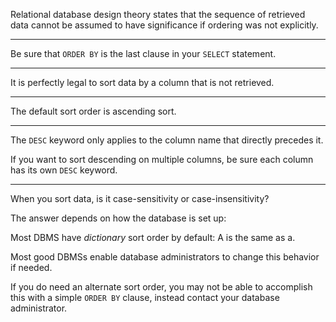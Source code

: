 Relational database design theory states that the sequence of retrieved data cannot be assumed to have significance if ordering was not explicitly.

---

Be sure that `ORDER BY` is the last clause in your `SELECT` statement.

---

It is perfectly legal to sort data by a column that is not retrieved.

---

The default sort order is ascending sort.

---

The `DESC` keyword only applies to the column name that directly precedes it.

If you want to sort descending on multiple columns, be sure each column has its own `DESC` keyword.

---

When you sort data, is it case-sensitivity or case-insensitivity?

The answer depends on how the database is set up:

Most DBMS have _dictionary_ sort order by default: A is the same as a.

Most good DBMSs enable database administrators to change this behavior if needed.

If you do need an alternate sort order, you may not be able to accomplish this with a simple `ORDER BY` clause, instead contact your database administrator.
